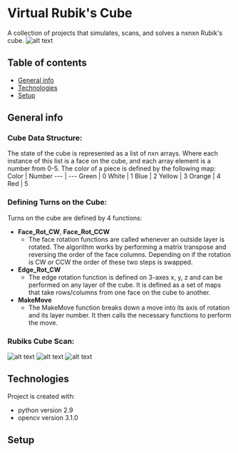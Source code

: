 # Virtual Rubik's Cube
A collection of projects that simulates, scans, and solves a nxnxn Rubik's cube. 
![alt text](https://github.com/JustinValentine/RubiksCube/blob/main/Images/LargeCubeEx.png)

## Table of contents 
* [General info](*General-info)
* [Technologies](#Technologies)
* [Setup](#Setup)

## General info
### Cube Data Structure:
The state of the cube is represented as a list of nxn arrays. Where each instance of this list is a face on the cube, and each array element is a number from 0-5. The color of a piece is defined by the following map: 
Color | Number 
--- | ---
Green | 0
White | 1
Blue | 2
Yellow | 3
Orange | 4
Red | 5
 
### Defining Turns on the Cube:
Turns on the cube are defined by 4 functions:
* **Face_Rot_CW**, **Face_Rot_CCW**
  * The face rotation functions are called whenever an outside layer is rotated. The algorithm works by performing a matrix transpose and reversing the order of the face columns. Depending on if the rotation is CW or CCW the order of these two steps is swapped. 
* **Edge_Rot_CW**
  * The edge rotation function is defined on 3-axes x, y, z and can be performed on any layer of the cube. It is defined as a set of maps that take rows/columns from one face on the cube to another.
* **MakeMove**   
  * The MakeMove function breaks down a move into its axis of rotation and its layer number. It then calls the necessary functions to perform the move. 

### Rubiks Cube Scan: 
![alt text](https://github.com/JustinValentine/RubiksCube/blob/main/Images/CubeScan.png)
![alt text](https://github.com/JustinValentine/RubiksCube/blob/main/Images/GreenStickerMask.png)
![alt text](https://github.com/JustinValentine/RubiksCube/blob/main/Images/OrangeStickerMask.png)


## Technologies
Project is created with:
* python version 2.9
* opencv version 3.1.0

## Setup
